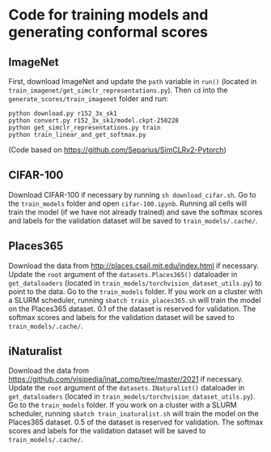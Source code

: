 # Code for training models and generating conformal scores



## ImageNet

First, download ImageNet and update the `path` variable in `run()` (located in `train_imagenet/get_simclr_representations.py`). Then `cd` into the `generate_scores/train_imagenet` folder and run:

```
python download.py r152_3x_sk1
python convert.py r152_3x_sk1/model.ckpt-250228
python get_simclr_representations.py train 
python train_linear_and_get_softmax.py
```
(Code based on https://github.com/Separius/SimCLRv2-Pytorch)

## CIFAR-100

Download CIFAR-100 if necessary by running `sh download_cifar.sh`. 
Go to the `train_models` folder and open `cifar-100.ipynb`. Running all cells will train the model (if we have not already trained) and save the softmax scores and labels for the validation dataset will be saved to `train_models/.cache/`.

## Places365

Download the data from http://places.csail.mit.edu/index.html if necessary. Update the `root` argument of the `datasets.Places365()` dataloader in `get_dataloaders` (located in `train_models/torchvision_dataset_utils.py`) to point to the data.
Go to the `train_models` folder. If you work on a cluster with a SLURM scheduler, running `sbatch train_places365.sh` will train the model on the Places365 dataset. 0.1 of the dataset is reserved for validation. The softmax scores and labels for the validation dataset will be saved to `train_models/.cache/`.

## iNaturalist
Download the data from https://github.com/visipedia/inat_comp/tree/master/2021 if necessary. Update the `root` argument of the `datasets.INaturalist()` dataloader in `get_dataloaders` (located in `train_models/torchvision_dataset_utils.py`).
Go to the `train_models` folder. If you work on a cluster with a SLURM scheduler, running `sbatch train_inaturalist.sh` will train the model on the Places365 dataset. 0.5 of the dataset is reserved for validation. The softmax scores and labels for the validation dataset will be saved to `train_models/.cache/`.